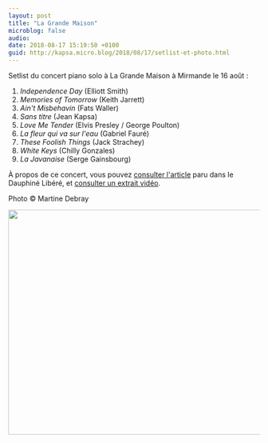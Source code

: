 ```yaml
---
layout: post
title: "La Grande Maison"
microblog: false
audio: 
date: 2018-08-17 15:19:50 +0100
guid: http://kapsa.micro.blog/2018/08/17/setlist-et-photo.html
---
```

Setlist du concert piano solo à La Grande Maison à Mirmande le 16 août :
1. _Independence Day_ (Elliott Smith)
2. _Memories of Tomorrow_ (Keith Jarrett)
3. _Ain't Misbehavin_ (Fats Waller)
4. _Sans titre_ (Jean Kapsa)
5. _Love Me Tender_ (Elvis Presley / George Poulton)
6. _La fleur qui va sur l'eau_ (Gabriel Fauré)
7. _These Foolish Things_ (Jack Strachey)
8. _White Keys_ (Chilly Gonzales)
9. _La Javanaise_ (Serge Gainsbourg)

À propos de ce concert, vous pouvez [consulter l'article](http://www.jeankapsa.com/uploads/2018/1c239077c7.jpg) paru dans le Dauphiné Libéré, et [consulter un extrait vidéo](http://jeankapsa.com/2018/09/09/la-javanaise.html).

Photo © Martine Debray

<img src="http://www.jeankapsa.com/uploads/2018/09fa521be6.jpg" width="600" height="450" />
